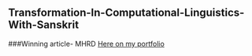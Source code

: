 ## Transformation-In-Computational-Linguistics-With-Sanskrit
###Winning article- MHRD
[Here on my portfolio](https://kirtivardhansingh.me/transformation_in_computational_linguistics_with_sanskrit_a_brand_new_approach_to_nlp)
